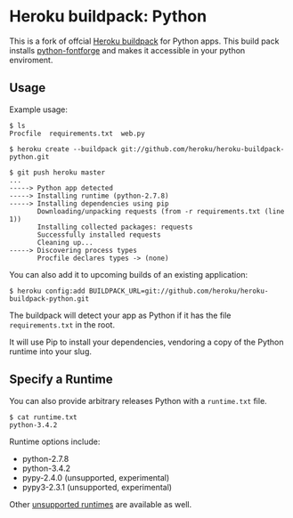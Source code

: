 Heroku buildpack: Python
========================

This is a fork of offcial [Heroku buildpack](http://devcenter.heroku.com/articles/buildpacks) for Python apps.
This build pack installs [python-fontforge](http://fontforge.github.io) and makes it accessible in your python 
enviroment.


Usage
-----

Example usage:

    $ ls
    Procfile  requirements.txt  web.py

    $ heroku create --buildpack git://github.com/heroku/heroku-buildpack-python.git

    $ git push heroku master
    ...
    -----> Python app detected
    -----> Installing runtime (python-2.7.8)
    -----> Installing dependencies using pip
           Downloading/unpacking requests (from -r requirements.txt (line 1))
           Installing collected packages: requests
           Successfully installed requests
           Cleaning up...
    -----> Discovering process types
           Procfile declares types -> (none)

You can also add it to upcoming builds of an existing application:

    $ heroku config:add BUILDPACK_URL=git://github.com/heroku/heroku-buildpack-python.git

The buildpack will detect your app as Python if it has the file `requirements.txt` in the root.

It will use Pip to install your dependencies, vendoring a copy of the Python runtime into your slug.

Specify a Runtime
-----------------

You can also provide arbitrary releases Python with a `runtime.txt` file.

    $ cat runtime.txt
    python-3.4.2

Runtime options include:

- python-2.7.8
- python-3.4.2
- pypy-2.4.0 (unsupported, experimental)
- pypy3-2.3.1 (unsupported, experimental)

Other [unsupported runtimes](https://github.com/heroku/heroku-buildpack-python/tree/master/builds/runtimes) are available as well.
